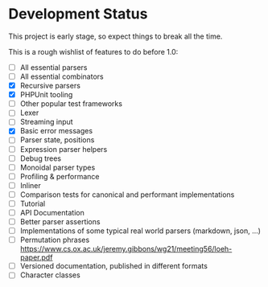 # Development Status

This project is early stage, so expect things to break all the time. 

This is a rough wishlist of features to do before 1.0:

- [ ] All essential parsers
- [ ] All essential combinators
- [x] Recursive parsers
- [x] PHPUnit tooling
- [ ] Other popular test frameworks
- [ ] Lexer
- [ ] Streaming input
- [x] Basic error messages
- [ ] Parser state, positions
- [ ] Expression parser helpers
- [ ] Debug trees
- [ ] Monoidal parser types
- [ ] Profiling & performance
- [ ] Inliner
- [ ] Comparison tests for canonical and performant implementations
- [ ] Tutorial
- [ ] API Documentation
- [ ] Better parser assertions
- [ ] Implementations of some typical real world parsers (markdown, json, ...)
- [ ] Permutation phrases https://www.cs.ox.ac.uk/jeremy.gibbons/wg21/meeting56/loeh-paper.pdf
- [ ] Versioned documentation, published in different formats
- [ ] Character classes